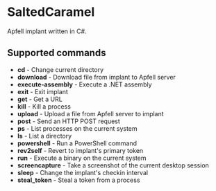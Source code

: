 # SaltedCaramel
 Apfell implant written in C#.

## Supported commands
- **cd** - Change current directory
- **download** - Download file from implant to Apfell server
- **execute-assembly** - Execute a .NET assembly
- **exit** - Exit implant
- **get** - Get a URL
- **kill** - Kill a process
- **upload** - Upload a file from Apfell server to implant
- **post** - Send an HTTP POST request
- **ps** - List processes on the current system
- **ls** - List a directory
- **powershell** - Run a PowerShell command
- **rev2self** - Revert to implant's primary token
- **run** - Execute a binary on the current system
- **screencapture** - Take a screenshot of the current desktop session
- **sleep** - Change the implant's checkin interval
- **steal_token** - Steal a token from a process

